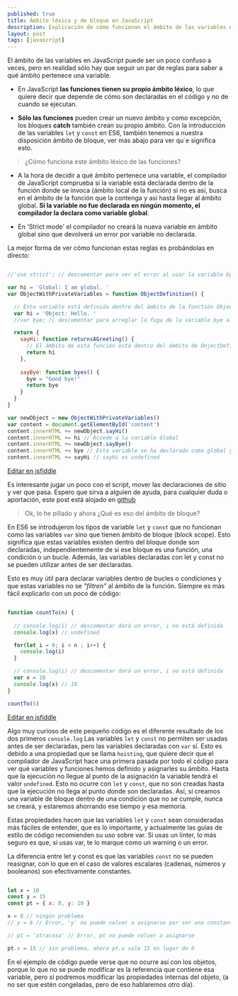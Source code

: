 ```yaml
---
published: true
title: Ámbito léxico y de bloque en JavaScript
description: Explicación de cómo funcionan el ámbito de las variables en JavaScript y las diferencias entre el ámbito léxico y el de bloque.
layout: post
tags: [javascript]
---
```


El ámbito de las variables en JavaScript puede ser un poco confuso a veces, pero en realidad sólo hay que seguir un par de reglas para saber a qué ámbito pertenece una variable.

+ En JavaScript **las funciones tienen su propio ámbito léxico**, lo que quiere decir que depende de cómo son declaradas en el código y no de cuando se ejecutan.

+ **Sólo las funciones** pueden crear un nuevo ámbito y como excepción, los bloques **catch** también crean su propio ámbito. Con la introducción de las variables `let` y `const` en ES6, también tenemos a nuestra disposición ámbito de bloque, ver más abajo para ver qu´e significa esto.

> ¿Cómo funciona este ámbito léxico de las funciones? 

+ A la hora de decidir a qué ámbito pertenece una variable, el compilador de JavaScript comprueba si la variable está declarada dentro de la función donde se invoca (ámbito local de la función) si no es así, busca en el ámbito de la función que la contenga y así hasta llegar al ámbito global. **Si la variable no fue declarada en ningún momento, el compilador la declara como variable global**.

+ En 'Strict mode' el compilador no creará la nueva variable en ámbito global sino que devolverá un error por variable no declarada.

La mejor forma de ver cómo funcionan estas reglas es probándolas en directo:

```javascript

//'use strict'; // descomentar para ver el error al usar la variable bye

var hi = 'Global: I am global. '
var ObjectWithPrivateVariables = function ObjectDefinition() {

  // Esta variable está definida dentro del ámbito de la functión ObjectDefinition
  var hi = 'Object: Hello. '
  //var bye; // descomentar para arreglar la fuga de la variable bye al ámbito global

  return {
    sayHi: function returnsAGreeting() {
      // El ámbito de esta función está dentro del ámbito de OnjectDefinition
      return hi
    },
    
    sayBye: function byes() {
      bye = "Good bye!"
      return bye
    }
  }
}

var newObject = new ObjectWithPrivateVariables()
var content = document.getElementById('content')
content.innerHTML += newObject.sayHi()
content.innerHTML += hi // Accede a la variable Global
content.innerHTML += newObject.sayBye()
content.innerHTML += bye // Esta variable se ha declarado como global y podemos acceder a ella, cuidado!!
content.innerHTML += sayHi // sayHi es undefined

```

[Editar en jsfiddle](https://jsfiddle.net/juanmirod/zgsgqz2j/)

Es interesante jugar un poco con el script, mover las declaraciones de sitio y ver que pasa. Espero que sirva a alguien de ayuda, para cualquier duda o aportación, este post está alojado en  [github](https://github.com/juanmirod/juanmirod.github.io/blob/master/_posts/2016-02-19-ambito-en-javascript.markdown)

> Ok, lo he pillado y ahora ¿Qué es eso del ámbito de bloque?

En ES6 se introdujeron los tipos de variable `let` y `const` que no funcionan como las variables `var` sino que tienen ámbito de bloque (block scope). Esto significa que estas variables existen dentro del bloque donde son declaradas, independientemente de si ese bloque es una función, una condición o un bucle. Además, las variables declaradas con let y const no se pueden utilizar antes de ser declaradas. 

Esto es muy útil para declarar variables dentro de bucles o condiciones y que estas variables no se _"filtren"_ al ámbito de la función. Siempre es más fácil explicarlo con un poco de código:

```javascript 

function countTo(n) {
  
  // console.log(i) // descomentar dará un error, i no está definida
  console.log(x) // undefined

  for(let i = 0; i < n ; i++) {
    console.log(i)
  }

  // console.log(i) // descomentar dará un error, i no está definida
  var x = 10
  console.log(x) // 10
}

countTo(5)

```
[Editar en jsfiddle](https://jsfiddle.net/juanmirod/r2wLyvg3/)


Algo muy curioso de este pequeño código es el diferente resultado de los dos primeros `console.log` Las variables `let` y `const` no permiten ser usadas antes de ser declaradas, pero las variables declaradas con `var` sí. Esto es debido a una propiedad que se llama `hoisting`, que quiere decir que el compilador de JavaScript hace una primera pasada por todo el código para ver qué variables y funciones hemos definido y asignarles su ámbito. Hasta que la ejecución no llegue al punto de la asignación la variable tendrá el valor `undefined`. Esto no ocurre con `let` y `const`, que no son creadas hasta que la ejecución no llega al punto donde son declaradas. Así, si creamos una variable de bloque dentro de una condición que no se cumple, nunca se creará, y estaremos ahorrando ese tiempo y esa memoria.

Estas propiedades hacen que las variables `let` y `const` sean consideradas más fáciles de entender, que es lo importante, y actualmente las guías de estilo de código recomienden su uso sobre var. Si usas un linter, lo más seguro es que, si usas var, te lo marque como un warning o un error.

La diferencia entre let y const es que las variables `const` no se pueden reasignar, con lo que en el caso de valores escalares (cadenas, números y booleanos) son efectivamente constantes. 

```javascript

let x = 10
const y = 15
const pt = { x: 0, y: 10 }

x = 8 // ningún problema
// y = 8 // Error, 'y' no puede volver a asignarse por ser una constante

// pt = 'otracosa' // Error, pt no puede volver a asignarse

pt.x = 15 // sin problema, ahora pt.x vale 15 en lugar de 0

```

En el ejemplo de código puede verse que no ocurre así con los objetos, porque lo que no se puede modificar es la referencia que contiene esa variable, pero sí podremos modificar las propiedades internas del objeto, (a no ser que estén congeladas, pero de eso hablaremos otro día).

